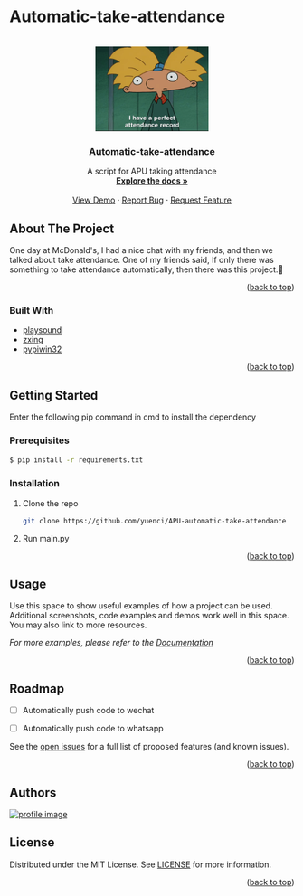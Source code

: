 # Automatic-take-attendance

<!-- Improved compatibility of back to top link: See: https://github.com/othneildrew/Best-README-Template/pull/73 -->

<a name="readme-top"></a>

<!-- PROJECT LOGO -->

<br />
<div align="center">
  <a href="https://github.com/yuenci/APU-automatic-take-attendance">
    <img src="./src/slogan.gif" alt="Logo" width="200">
  </a>

<h3 align="center">Automatic-take-attendance</h3>

<p align="center">
    A script for APU taking attendance
    <br />
    <a href="https://github.com/yuenci/APU-automatic-take-attendance"><strong>Explore the docs »</strong></a>
    <br />
    <br />
    <a href="https://github.com/yuenci/APU-automatic-take-attendance/issues">View Demo</a>
    ·
    <a href="https://github.com/yuenci/APU-automatic-take-attendance/issues">Report Bug</a>
    ·
    <a href="https://github.com/yuenci/APU-automatic-take-attendance/issues">Request Feature</a>
  </p>
</div>

<!-- ABOUT THE PROJECT -->

## About The Project
One day at McDonald's, I had a nice chat with my friends, and then we talked about take attendance. One of my friends said, If only there was something to take attendance automatically, then there was this project.🤣


<p align="right">(<a href="#readme-top">back to top</a>)</p>

### Built With

* [playsound](https://github.com/TaylorSMarks/playsound)
* [zxing](https://github.com/dlenski/python-zxing)
* [pypiwin32](https://github.com/Googulator/pypiwin32)

<p align="right">(<a href="#readme-top">back to top</a>)</p>

<!-- GETTING STARTED -->

## Getting Started

Enter the following pip command in cmd to install the dependency

### Prerequisites

```bash
$ pip install -r requirements.txt
```

### Installation

1. Clone the repo
   ```sh
   git clone https://github.com/yuenci/APU-automatic-take-attendance
   ```
2. Run main.py


<p align="right">(<a href="#readme-top">back to top</a>)</p>

<!-- USAGE EXAMPLES -->

## Usage

Use this space to show useful examples of how a project can be used. Additional screenshots, code examples and demos work well in this space. You may also link to more resources.

_For more examples, please refer to the [Documentation](https://example.com)_

<p align="right">(<a href="#readme-top">back to top</a>)</p>

<!-- ROADMAP -->

## Roadmap

- [ ] Automatically push code to wechat
- [ ] Automatically push code to whatsapp


See the [open issues](https://github.com/yuenci/APU-automatic-take-attendance/issues) for a full list of proposed features (and known issues).

<p align="right">(<a href="#readme-top">back to top</a>)</p>

<!-- CONTRIBUTING -->



## Authors

<a href="https://github.com/yuenci" target="_blank" >
  <img src="https://github.com/yuenci/Laptop-Repair-Services-Management-System/blob/master/image/avatar-innis.png" alt="profile image" width="60px">
</a>


<!-- LICENSE -->

## License

Distributed under the MIT License. See [LICENSE](./LICENSE) for more information.

<p align="right">(<a href="#readme-top">back to top</a>)</p>

